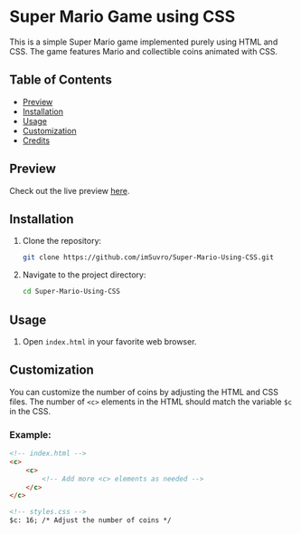 # Super Mario Game using CSS

This is a simple Super Mario game implemented purely using HTML and CSS. The game features Mario and collectible coins animated with CSS.

## Table of Contents

- [Preview](#preview)
- [Installation](#installation)
- [Usage](#usage)
- [Customization](#customization)
- [Credits](#credits)

## Preview

Check out the live preview [here](https://imsuvro.github.io/Super-Mario-Using-CSS/).

## Installation

1. Clone the repository:
    ```bash
    git clone https://github.com/imSuvro/Super-Mario-Using-CSS.git
    ```
2. Navigate to the project directory:
    ```bash
    cd Super-Mario-Using-CSS
    ```

## Usage

1. Open `index.html` in your favorite web browser.

## Customization

You can customize the number of coins by adjusting the HTML and CSS files. The number of `<c>` elements in the HTML should match the variable `$c` in the CSS.

### Example:
```HTML
<!-- index.html -->
<c>
    <c>
        <!-- Add more <c> elements as needed -->
    </c>
</c>

<!-- styles.css -->
$c: 16; /* Adjust the number of coins */
```
